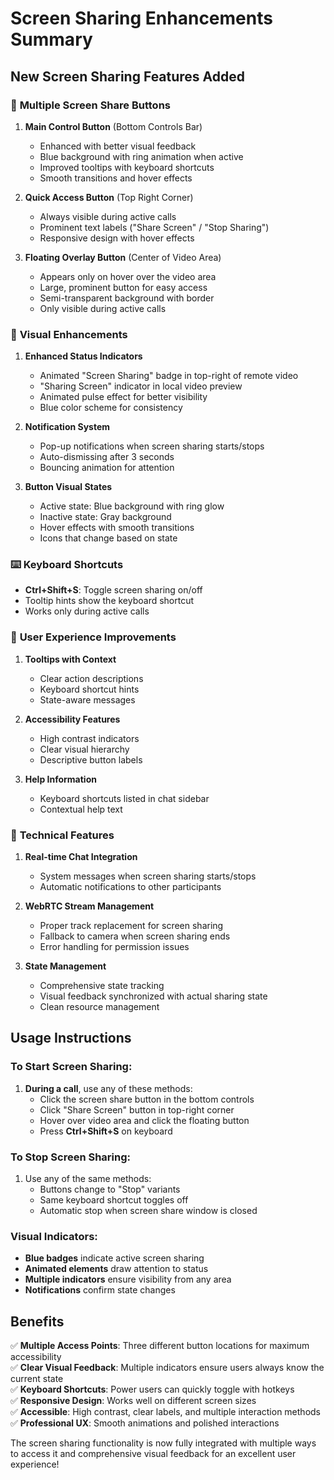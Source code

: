 # Screen Sharing Enhancements Summary

## New Screen Sharing Features Added

### 🎯 **Multiple Screen Share Buttons**

1. **Main Control Button** (Bottom Controls Bar)
   - Enhanced with better visual feedback
   - Blue background with ring animation when active
   - Improved tooltips with keyboard shortcuts
   - Smooth transitions and hover effects

2. **Quick Access Button** (Top Right Corner)
   - Always visible during active calls
   - Prominent text labels ("Share Screen" / "Stop Sharing")
   - Responsive design with hover effects

3. **Floating Overlay Button** (Center of Video Area)
   - Appears only on hover over the video area
   - Large, prominent button for easy access
   - Semi-transparent background with border
   - Only visible during active calls

### 🎨 **Visual Enhancements**

1. **Enhanced Status Indicators**
   - Animated "Screen Sharing" badge in top-right of remote video
   - "Sharing Screen" indicator in local video preview
   - Animated pulse effect for better visibility
   - Blue color scheme for consistency

2. **Notification System**
   - Pop-up notifications when screen sharing starts/stops
   - Auto-dismissing after 3 seconds
   - Bouncing animation for attention

3. **Button Visual States**
   - Active state: Blue background with ring glow
   - Inactive state: Gray background
   - Hover effects with smooth transitions
   - Icons that change based on state

### ⌨️ **Keyboard Shortcuts**

- **Ctrl+Shift+S**: Toggle screen sharing on/off
- Tooltip hints show the keyboard shortcut
- Works only during active calls

### 📱 **User Experience Improvements**

1. **Tooltips with Context**
   - Clear action descriptions
   - Keyboard shortcut hints
   - State-aware messages

2. **Accessibility Features**
   - High contrast indicators
   - Clear visual hierarchy
   - Descriptive button labels

3. **Help Information**
   - Keyboard shortcuts listed in chat sidebar
   - Contextual help text

### 🔧 **Technical Features**

1. **Real-time Chat Integration**
   - System messages when screen sharing starts/stops
   - Automatic notifications to other participants

2. **WebRTC Stream Management**
   - Proper track replacement for screen sharing
   - Fallback to camera when screen sharing ends
   - Error handling for permission issues

3. **State Management**
   - Comprehensive state tracking
   - Visual feedback synchronized with actual sharing state
   - Clean resource management

## Usage Instructions

### To Start Screen Sharing:
1. **During a call**, use any of these methods:
   - Click the screen share button in the bottom controls
   - Click "Share Screen" button in top-right corner
   - Hover over video area and click the floating button
   - Press **Ctrl+Shift+S** on keyboard

### To Stop Screen Sharing:
1. Use any of the same methods:
   - Buttons change to "Stop" variants
   - Same keyboard shortcut toggles off
   - Automatic stop when screen share window is closed

### Visual Indicators:
- **Blue badges** indicate active screen sharing
- **Animated elements** draw attention to status
- **Multiple indicators** ensure visibility from any area
- **Notifications** confirm state changes

## Benefits

✅ **Multiple Access Points**: Three different button locations for maximum accessibility  
✅ **Clear Visual Feedback**: Multiple indicators ensure users always know the current state  
✅ **Keyboard Shortcuts**: Power users can quickly toggle with hotkeys  
✅ **Responsive Design**: Works well on different screen sizes  
✅ **Accessible**: High contrast, clear labels, and multiple interaction methods  
✅ **Professional UX**: Smooth animations and polished interactions  

The screen sharing functionality is now fully integrated with multiple ways to access it and comprehensive visual feedback for an excellent user experience!
